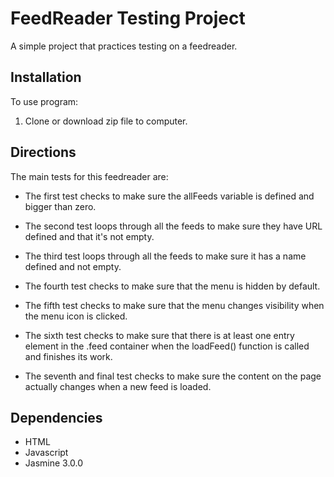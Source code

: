 # FeedReader Testing Project

A simple project that practices testing on a feedreader.

## Installation 

To use program: 

1. Clone or download zip file to computer.

## Directions

The main tests for this feedreader are:

* The first test checks to make sure the allFeeds variable is defined and bigger than zero.

* The second test loops through all the feeds to make sure they have URL defined and that it's not empty.

* The third test loops through all the feeds to make sure it has a name defined and not empty.

* The fourth test checks to make sure that the menu is hidden by default.

* The fifth test checks to make sure that the menu changes visibility when the menu icon is clicked.

* The sixth test checks to make sure that there is at least one entry element in the .feed container when the loadFeed() function is called and finishes its work.

* The seventh and final test checks to make sure the content on the page actually changes when a new feed is loaded.

## Dependencies

* HTML
* Javascript
* Jasmine 3.0.0
